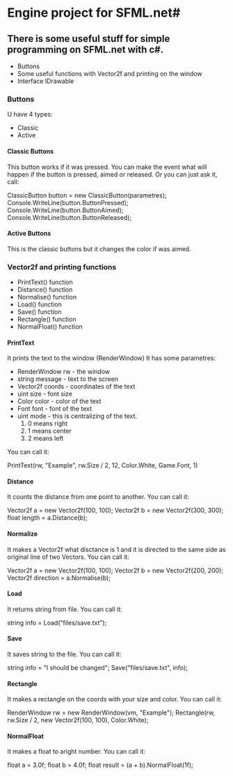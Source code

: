 # Engine project for SFML.net#

## There is some useful stuff for simple programming on SFML.net with c\#. ##

+ Buttons
+ Some useful functions with Vector2f and printing on the window
+ Interface IDrawable

### Buttons ###
U have 4 types:
+ Classic
+ Active

#### Classic Buttons ####

This button works if it was pressed. You can make the event what will happen if the button is pressed, aimed or released.
Or you can just ask it, call:

  ClassicButton button = new ClassicButton(parametres);
  Console.WriteLine(button.ButtonPressed);
  Console.WriteLine(button.ButtonAimed);
  Console.WriteLine(button.ButtonReleased);

#### Active Buttons ####

This is the classic buttons but it changes the color if was aimed.


### Vector2f and printing functions ###

+ PrintText() function
+ Distance() function
+ Normalise() function
+ Load() function
+ Save() function
+ Rectangle() function
+ NormalFloat() function

#### PrintText ####

It prints the text to the window (RenderWindow)
It has some parametres:
+ RenderWindow rw - the window
+ string message - text to the screen
+ Vector2f coords - coordinates of the text
+ uint size - font size
+ Color color - color of the text
+ Font font - font of the text
+ uint mode - this is centralizing of the text.
  1. 0 means right
  2. 1 means center
  3. 2 means left

You can call it:

  PrintText(rw, "Example", rw.Size / 2, 12, Color.White, Game.Font, 1)

#### Distance ####
It counts the distance from one point to another.
You can call it:

  Vector2f a = new Vector2f(100, 100);
  Vector2f b = new Vector2f(300, 300);
  float length = a.Distance(b);

#### Normalize ####
It makes a Vector2f what disctance is 1 and it is directed to the same side as original line of two Vectors.
You can call it:

  Vector2f a = new Vector2f(100, 100);
  Vector2f b = new Vector2f(200, 200);
  Vector2f direction = a.Normalise(b);

#### Load ####
It returns string from file.
You can call it:

  string info = Load("files/save.txt");

#### Save ####
It saves string to the file.
You can call it:

  string info = "I should be changed";
  Save("files/save.txt", info);

#### Rectangle ####
It makes a rectangle on the coords with your size and color.
You can call it:

  RenderWindow rw = new RenderWindow(vm, "Example");
  Rectangle(rw, rw.Size / 2, new Vector2f(100, 100), Color.White);

#### NormalFloat ####
It makes a float to aright number.
You can call it:

  float a = 3.0f;
  float b = 4.0f;
  float result = (a + b).NormalFloat(1f);
